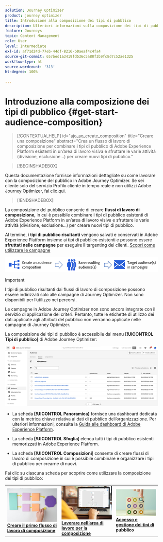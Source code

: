 ```yaml
---
solution: Journey Optimizer
product: journey optimizer
title: Introduzione alla composizione dei tipi di pubblico
description: Ulteriori informazioni sulla composizione dei tipi di pubblico
feature: Journeys
topic: Content Management
role: User
level: Intermediate
exl-id: af71d24d-77eb-44df-8216-b0aeaf4c4fa4
source-git-commit: 657bed1a3419fd536c5a80f3b9fc8d7c52ae1325
workflow-type: ht
source-wordcount: '313'
ht-degree: 100%

---
```


# Introduzione alla composizione dei tipi di pubblico {#get-start-audience-composition}

>[!CONTEXTUALHELP]
>id="ajo_ao_create_composition"
>title="Creare una composizione"
>abstract="Crea un flusso di lavoro di composizione per combinare i tipi di pubblico di Adobe Experience Platform esistenti in un’area di lavoro visiva e sfruttare le varie attività (divisione, esclusione...) per creare nuovi tipi di pubblico."

>[!BEGINSHADEBOX]

Questa documentazione fornisce informazioni dettagliate su come lavorare con la composizione del pubblico in Adobe Journey Optimizer. Se sei cliente solo del servizio Profilo cliente in tempo reale e non utilizzi Adobe Journey Optimizer, [fai clic qui](https://experienceleague.adobe.com/docs/experience-platform/segmentation/ui/audience-composition.html?lang=it).

>[!ENDSHADEBOX]

La composizione del pubblico consente di creare **flussi di lavoro di composizione**, in cui è possibile combinare i tipi di pubblico esistenti di Adobe Experience Platform in un’area di lavoro visiva e sfruttare le varie attività (divisione, esclusione...) per creare nuovi tipi di pubblico.

Al termine, i **tipi di pubblico risultanti** vengono salvati e conservati in Adobe Experience Platform insieme ai tipi di pubblico esistenti e possono essere **sfruttati nelle campagne** per eseguire il targenting dei clienti. [Scopri come utilizzare le campagne](../campaigns/get-started-with-campaigns.md)

![](assets/audiences-process.png)

>[!IMPORTANT]
>
>I tipi di pubblico risultanti dai flussi di lavoro di composizione possono essere indirizzati solo alle campagne di Journey Optimizer. Non sono disponibili per l’utilizzo nei percorsi.
>
>Le campagne in Adobe Journey Optimizer non sono ancora integrate con il servizio di applicazione dei criteri. Pertanto, tutte le etichette di utilizzo dei dati applicate agli attributi del pubblico non verranno applicate nelle campagne di Journey Optimizer.

La composizione dei tipi di pubblico è accessibile dal menu **[!UICONTROL Tipi di pubblico]** di Adobe Journey Optimizer:

![](assets/audiences-browse.png)

* La scheda **[!UICONTROL Panoramica]** fornisce una dashboard dedicata con la metrica chiave relativa ai dati di pubblico dell’organizzazione. Per ulteriori informazioni, consulta la [Guida alle dashboard di Adobe Experience Platform](https://experienceleague.adobe.com/docs/experience-platform/dashboards/guides/segments.html?lang=it).

* La scheda **[!UICONTROL Sfoglia]** elenca tutti i tipi di pubblico esistenti memorizzati in Adobe Experience Platform.

* La scheda **[!UICONTROL Composizioni]** consente di creare flussi di lavoro di composizione in cui è possibile combinare e organizzare i tipi di pubblico per crearne di nuovi.

Fai clic su ciascuna scheda per scoprire come utilizzare la composizione dei tipi di pubblico:

<table style="table-layout:fixed"><tr style="border: 0;">
<td><a href="create-compositions.md"><img alt="Creare flussi di lavoro di composizione" src="../assets/do-not-localize/ao-workflows.jpg"></a>
<div><a href="create-compositions.md"><strong>Creare il primo flusso di lavoro di composizione</strong></a></div></td>
<td><a href="composition-canvas.md"><img alt="Lavorare nell’area di lavoro per la composizione" src="../assets/do-not-localize/ao-canvas.jpg"></a>
<div><a href="composition-canvas.md"><strong>Lavorare nell’area di lavoro per la composizione</strong></a></div></td>
<td><a href="access-audiences.md"><img alt="Accesso e gestione dei tipi di pubblico" src="../assets/do-not-localize/ao-audiences.jpeg"></a>
<div><a href="access-audiences.md"><strong>Accesso e gestione dei tipi di pubblico</strong></a></div></td>
</tr></table>

